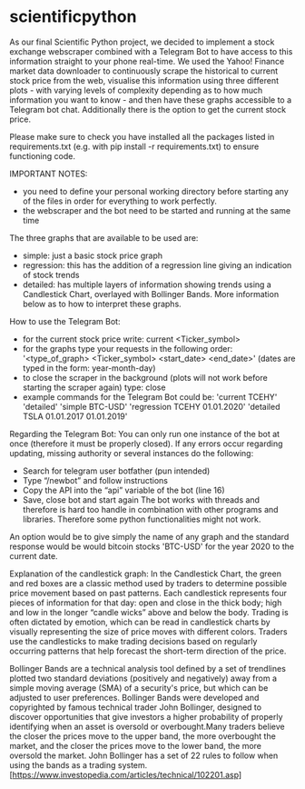 # scientificpython
As our final Scientific Python project, we decided to implement a stock exchange webscraper combined with a Telegram Bot to have access to this information straight to your phone real-time. We used the Yahoo! Finance market data downloader to continuously scrape the historical to current stock price from the web, visualise this information using three different plots - with varying levels of complexity depending as to how much information you want to know - and then have these graphs accessible to a Telegram bot chat. Additionally there is the option to get the current stock price.

Please make sure to check you have installed all the packages listed in requirements.txt (e.g. with pip install -r requirements.txt) to ensure functioning code.

IMPORTANT NOTES:
- you need to define your personal working directory before starting any of the files in order for everything to work perfectly.
- the webscraper and the bot need to be started and running at the same time

The three graphs that are available to be used are: 
- simple: just a basic stock price graph
- regression: this has the addition of a regression line giving an indication of stock trends 
- detailed: has multiple layers of information showing trends using a Candlestick Chart, overlayed with Bollinger Bands. More information below as to how to interpret these graphs. 

How to use the Telegram Bot:
- for the current stock price write: current <Ticker_symbol>
- for the graphs type your requests in the following order: '<type_of_graph> <Ticker_symbol> <start_date> <end_date>' (dates are typed in the form: year-month-day)
- to close the scraper in the background (plots will not work before starting the scraper again) type: close
- example commands for the Telegram Bot could be: 
'current TCEHY'
'detailed'
'simple BTC-USD'
'regression TCEHY 01.01.2020'
'detailed TSLA 01.01.2017 01.01.2019'

Regarding the Telegram Bot:
You can only run one instance of the bot at once (therefore it must be properly closed). If any errors occur regarding updating, missing authority or several instances do the following:
-  Search for telegram user botfather (pun intended)
-  Type “/newbot” and follow instructions
-  Copy the API into the “api” variable of the bot (line 16)
-  Save, close bot and start again
The bot works with threads and therefore is hard too handle in combination with other programs and libraries. Therefore some python functionalities might not work.

An option would be to give simply the name of any graph and the standard response would be would bitcoin stocks 'BTC-USD' for the year 2020 to the current date.

Explanation of the candlestick graph:
In the Candlestick Chart, the green and red boxes are a classic method used by traders to determine possible price movement based on past patterns. Each candlestick represents four pieces of information for that day: open and close in the thick body; high and low in the longer “candle wicks” above and below the body. Trading is often dictated by emotion, which can be read in candlestick charts by visually representing the size of price moves with different colors. Traders use the candlesticks to make trading decisions based on regularly occurring patterns that help forecast the short-term direction of the price.


Bollinger Bands are a technical analysis tool defined by a set of trendlines plotted two standard deviations (positively and negatively) away from a simple moving average (SMA) of a security's price, but which can be adjusted to user preferences. Bollinger Bands were developed and copyrighted by famous technical trader John Bollinger, designed to discover opportunities that give investors a higher probability of properly identifying when an asset is oversold or overbought.Many traders believe the closer the prices move to the upper band, the more overbought the market, and the closer the prices move to the lower band, the more oversold the market. John Bollinger has a set of 22 rules to follow when using the bands as a trading system. [https://www.investopedia.com/articles/technical/102201.asp]
